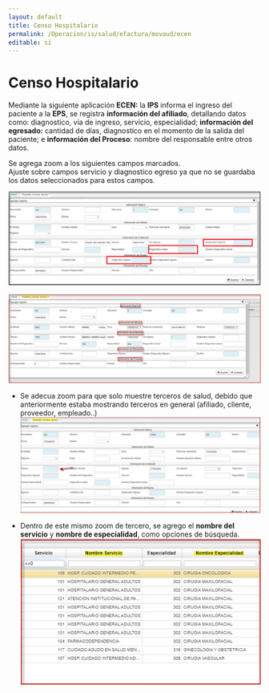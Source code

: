 ```yaml
---
layout: default
title: Censo Hospitalario  
permalink: /Operacion/is/salud/efactura/movaud/ecen  
editable: si
---
```


# Censo Hospitalario  

Mediante la siguiente aplicación **ECEN:** la **IPS** informa el ingreso del paciente a la **EPS**, se registra **información del afiliado**, detallando datos como: diagnostico, vía de ingreso, servicio, especialidad; **información del egresado:** cantidad de días, diagnostico en el momento de la salida del paciente; e **información del Proceso**: nombre del responsable entre otros datos.  

Se agrega zoom a los siguientes campos marcados.  
Ajuste sobre campos servicio y diagnostico egreso ya que no se guardaba los datos seleccionados para estos campos.  

![](ecen4.png)  

![](ecen3.png)  

* Se adecua zoom para que solo muestre terceros de salud, debido que anteriormente estaba mostrando terceros en general (afiliado, cliente, proveedor, empleado..)  
![](ecen5.png)  

* Dentro de este mismo zoom de tercero, se agrego el **nombre del servicio** y **nombre de especialidad**, como opciones de búsqueda.    
![](ecen6.png)  




